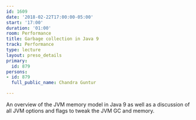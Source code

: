 ```yaml
---
id: 1609
date: '2018-02-22T17:00:00-05:00'
start: '17:00'
duration: '01:00'
room: Performance
title: Garbage collection in Java 9
track: Performance
type: lecture
layout: preso_details
primary:
  id: 879
persons:
- id: 879
  full_public_name: Chandra Guntur

---
```

An overview of the JVM memory model in Java 9 as well as a discussion of all JVM options and flags to tweak the JVM GC and memory.